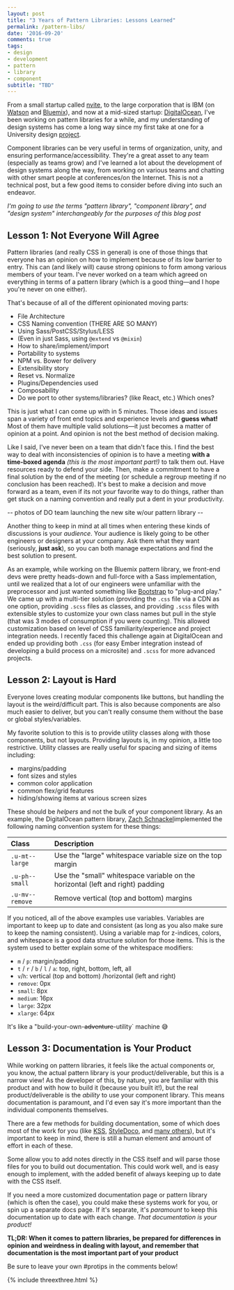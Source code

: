 ```yaml
---
layout: post
title: "3 Years of Pattern Libraries: Lessons Learned"
permalink: /pattern-libs/
date: '2016-09-20'
comments: true
tags:
- design
- development
- pattern
- library
- component
subtitle: "TBD"
---
```


From a small startup called [nvite](https://nvite.com/), to the large corporation that is IBM (on [Watson](http://www.ibm.com/watson/) and [Bluemix](https://console.ng.bluemix.net/)), and now at a mid-sized startup: [DigitalOcean](https://www.digitalocean.com/), I've been working on pattern libraries for a while, and my understanding of design systems has come a long way since my first take at one for a University design [project](http://unakravets.com/edible/).

Component libraries can be very useful in terms of organization, unity, and ensuring performance/accessibility. They're a great asset to any team (especially as teams grow) and I've learned a lot about the development of design systems along the way, from working on various teams and chatting with other smart people at conferences/on the Internet. This is not a technical post, but a few good items to consider before diving into such an endeavor.

*I'm going to use the terms "pattern library", "component library", and "design system" interchangeably for the purposes of this blog post*

## Lesson 1: Not Everyone Will Agree

Pattern libraries (and really CSS in general) is one of those things that everyone has an opinion on how to implement because of its low barrier to entry. This can (and likely will) cause strong opinions to form among various members of your team. I've never worked on a team which agreed on everything in terms of a pattern library (which is a good thing&mdash;and I hope you're never on one either).

That's because of all of the different opinionated moving parts:

- File Architecture
- CSS Naming convention (THERE ARE SO MANY)
- Using Sass/PostCSS/Stylus/LESS
- (Even in just Sass, using `@extend` vs `@mixin`)
- How to share/implement/import
- Portability to systems
- NPM vs. Bower for delivery
- Extensibility story
- Reset vs. Normalize
- Plugins/Dependencies used
- Composability
- Do we port to other systems/libraries? (like React, etc.) Which ones?

This is just what I can come up with in 5 minutes. Those ideas and issues span a variety of front end topics and experience levels and **guess what!** Most of them have multiple valid solutions&mdash;it just becomes a matter of opinion at a point. And opinion is not the best method of decision making.

Like I said, I've never been on a team that didn't face this. I find the best way to deal with inconsistencies of opinion is to have a meeting **with a time-boxed agenda** *(this is the most important part!)* to talk them out. Have resources ready to defend your side. Then, make a commitment to have a final solution by the end of the meeting (or schedule a regroup meeting if no conclusion has been reached). It's best to make a decision and move forward as a team, even if its not *your* favorite way to do things, rather than get stuck on a naming convention and really put a dent in your productivity.

-- photos of DO team launching the new site w/our pattern library --

Another thing to keep in mind at all times when entering these kinds of discussions is your *audience*. Your audience is likely going to be other engineers or designers at your company. Ask them what they want (seriously, **just ask**), so you can both manage expectations and find the best solution to present.

As an example, while working on the Bluemix pattern library, we front-end devs were pretty heads-down and full-force with a Sass implementation, until we realized that a lot of our engineers were unfamiliar with the preprocessor and just wanted something like [Bootstrap](#) to "plug-and play." We came up with a multi-tier solution (providing the `.css` file via a CDN as one option, providing `.scss` files as classes, and providing `.scss` files with extensible styles to customize your own class names but pull in the style (that was 3 modes of consumption if you were counting). This allowed customization based on level of CSS familiarity/experience and project integration needs. I recently faced this challenge again at DigitalOcean and ended up providing both `.css` (for easy Ember integration instead of developing a build process on a microsite) and `.scss` for more advanced projects.

## Lesson 2: Layout is Hard

Everyone loves creating modular components like buttons, but handling the layout is the weird/difficult part. This is also because components are also much easier to deliver, but you can't really consume them without the base or global styles/variables.

My favorite solution to this is to provide utility classes along with those components, but not layouts. Providing layouts is, in my opinion, a little too restrictive. Utility classes are really useful for spacing and sizing of items including:

- margins/padding
- font sizes and styles
- common color application
- common flex/grid features
- hiding/showing items at various screen sizes

These should be *helpers* and not the bulk of your component library. As an example, the DigitalOcean pattern library, [Zach Schnackel](#)implemented the following naming convention system for these things:

| Class | Description |
|:---|:---|
| `.u-mt--large` | Use the "large" whitespace variable size on the top margin |
| `.u-ph--small` | Use the "small" whitespace variable on the horizontal (left and right) padding |
| `.u-mv--remove`| Remove vertical (top and bottom) margins |

If you noticed, all of the above examples use variables. Variables are important to keep up to date and consistent (as long as you also make sure to keep the naming consistent). Using a variable map for z-indices, colors, and whitespace is a good data structure solution for those items. This is the system used to better explain some of the whitespace modifiers:

- `m` / `p`: margin/padding
- `t` / `r` / `b` / `l` / `a`: top, right, bottom, left, all
- `v`/`h`: vertical (top and bottom) /horizontal (left and right)
- `remove`:  0px
- `small`: 8px
- `medium`: 16px
- `large`: 32px
- `xlarge`: 64px

It's like a "build-your-own-~~adventure~~-utility` machine 😅

## Lesson 3: Documentation is Your Product

While working on pattern libraries, it feels like the actual components or, you know, the actual pattern library is your product/deliverable, but this is a narrow view! As the developer of this, by nature, you are familiar with this product and with how to build it (because you built it!), but <a class="twitter-share">the real product/deliverable is the *ability* to use your component library</a>. This means documentation is paramount, and I'd even say it's more important than the individual components themselves.

There are a few methods for building documentation, some of which does most of the work for you (like [KSS](#), [StyleDoco](#), and [many others](#LinktoWelchspost)), but it's important to keep in mind, there is still a human element and amount of effort in each of these.

Some allow you to add notes directly in the CSS itself and will parse those files for you to build out documentation. This could work well, and is easy enough to implement, with the added benefit of always keeping up to date with the CSS itself.

If you need a more customized documentation page or pattern library (which is often the case), you could make these systems work for you, or spin up a separate docs page. If it's separate, it's *paramount* to keep this documentation up to date with each change. *That documentation is your product!*

**TL;DR: When it comes to pattern libraries, be prepared for differences in opinion and weirdness in dealing with layout, and remember that documentation is the most important part of your product**

Be sure to leave your own #protips in the comments below!

{% include threexthree.html %}
